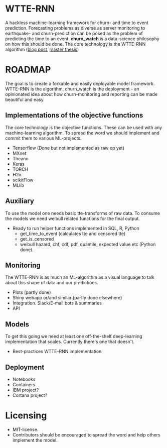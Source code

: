 # WTTE-RNN
A hackless machine-learning framework for churn- and time to event prediction. Forecasting problems as diverse as server monitoring to earthquake- and churn-prediction can be posed as the problem of predicting the time to an event. **churn_watch** is a data-science philosophy on how this should be done. The core technology is the WTTE-RNN algorithm ([blog post](https://ragulpr.github.io/2016/12/22/WTTE-RNN-Hackless-churn-modeling/), [master thesis](https://ragulpr.github.io/assets/draft_master_thesis_martinsson_egil_wtte_rnn_2016.pdf))

<blockquote class="imgur-embed-pub" lang="en" data-id="0oVdKiv"><a href="//imgur.com/0oVdKiv"></a></blockquote><script async src="//s.imgur.com/min/embed.js" charset="utf-8"></script>

# ROADMAP
The goal is to create a forkable and easily deployable model framework. WTTE-RNN is the algorithm, churn_watch is the deployment - an opinionated idea about how churn-monitoring and reporting can be made beautiful and easy. 

## Implementations of the objective functions
The core technology is the objective functions. These can be used with any machine-learning algorithm. To spread the word we should implement and commit them to various ML-projects. 

* Tensorflow (Done but not implemented as raw op yet)
* MXnet
* Theano
* Keras
* TORCH
* H2o
* scikitFlow
* MLlib

## Auxiliary

To use the model one needs basic tte-transforms of raw data. To consume the models we need weibull related functions for the final output.
* Ready to run helper functions implemented in SQL, R, Python
  - get_time_to_event (calculates tte and censored tte)
  - get_is_censored
  - weibull hazard, chf, cdf, pdf, quantile, expected value etc (Python done). 

## Monitoring 
The WTTE-RNN is as much an ML-algorithm as a visual language to talk about this shape of data and our predictions.
* Plots (partly done)
* Shiny webapp or/and similar (partly done elsewhere)
* Integration. Slack/E-mail bots & summaries
* API 

## Models
To get this going we need at least one off-the-shelf deep-learning implementation that scales. Currently there's one that doesn't.
* Best-practices WTTE-RNN implementation

## Deployment
* Notebooks
* Containers
* IBM project?
* Cortana project?

# Licensing
* MIT-license. 
* Contributors should be encouraged to spread the word and help others implement the model.
